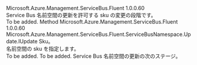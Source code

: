 <Type Name="IWithSku" FullName="Microsoft.Azure.Management.ServiceBus.Fluent.ServiceBusNamespace.Update.IWithSku">
  <TypeSignature Language="C#" Value="public interface IWithSku" />
  <TypeSignature Language="ILAsm" Value=".class public interface auto ansi abstract IWithSku" />
  <TypeSignature Language="DocId" Value="T:Microsoft.Azure.Management.ServiceBus.Fluent.ServiceBusNamespace.Update.IWithSku" />
  <TypeSignature Language="VB.NET" Value="Public Interface IWithSku" />
  <TypeSignature Language="F#" Value="type IWithSku = interface" />
  <AssemblyInfo>
    <AssemblyName>Microsoft.Azure.Management.ServiceBus.Fluent</AssemblyName>
    <AssemblyVersion>1.0.0.60</AssemblyVersion>
  </AssemblyInfo>
  <Interfaces />
  <Docs>
    <summary>
            Service Bus 名前空間の更新を許可する sku の変更の段階です。
            </summary>
    <remarks>To be added.</remarks>
  </Docs>
  <Members>
    <Member MemberName="WithSku">
      <MemberSignature Language="C#" Value="public Microsoft.Azure.Management.ServiceBus.Fluent.ServiceBusNamespace.Update.IUpdate WithSku (Microsoft.Azure.Management.ServiceBus.Fluent.NamespaceSku namespaceSku);" />
      <MemberSignature Language="ILAsm" Value=".method public hidebysig newslot virtual instance class Microsoft.Azure.Management.ServiceBus.Fluent.ServiceBusNamespace.Update.IUpdate WithSku(class Microsoft.Azure.Management.ServiceBus.Fluent.NamespaceSku namespaceSku) cil managed" />
      <MemberSignature Language="DocId" Value="M:Microsoft.Azure.Management.ServiceBus.Fluent.ServiceBusNamespace.Update.IWithSku.WithSku(Microsoft.Azure.Management.ServiceBus.Fluent.NamespaceSku)" />
      <MemberSignature Language="F#" Value="abstract member WithSku : Microsoft.Azure.Management.ServiceBus.Fluent.NamespaceSku -&gt; Microsoft.Azure.Management.ServiceBus.Fluent.ServiceBusNamespace.Update.IUpdate" Usage="iWithSku.WithSku namespaceSku" />
      <MemberType>Method</MemberType>
      <AssemblyInfo>
        <AssemblyName>Microsoft.Azure.Management.ServiceBus.Fluent</AssemblyName>
        <AssemblyVersion>1.0.0.60</AssemblyVersion>
      </AssemblyInfo>
      <ReturnValue>
        <ReturnType>Microsoft.Azure.Management.ServiceBus.Fluent.ServiceBusNamespace.Update.IUpdate</ReturnType>
      </ReturnValue>
      <Parameters>
        <Parameter Name="namespaceSku" Type="Microsoft.Azure.Management.ServiceBus.Fluent.NamespaceSku" />
      </Parameters>
      <Docs>
        <param name="namespaceSku">Sku。</param>
        <summary>
            名前空間の sku を指定します。
            </summary>
        <returns>To be added.</returns>
        <remarks>To be added.</remarks>
        <return>Service Bus 名前空間の更新の次のステージ。</return>
      </Docs>
    </Member>
  </Members>
</Type>